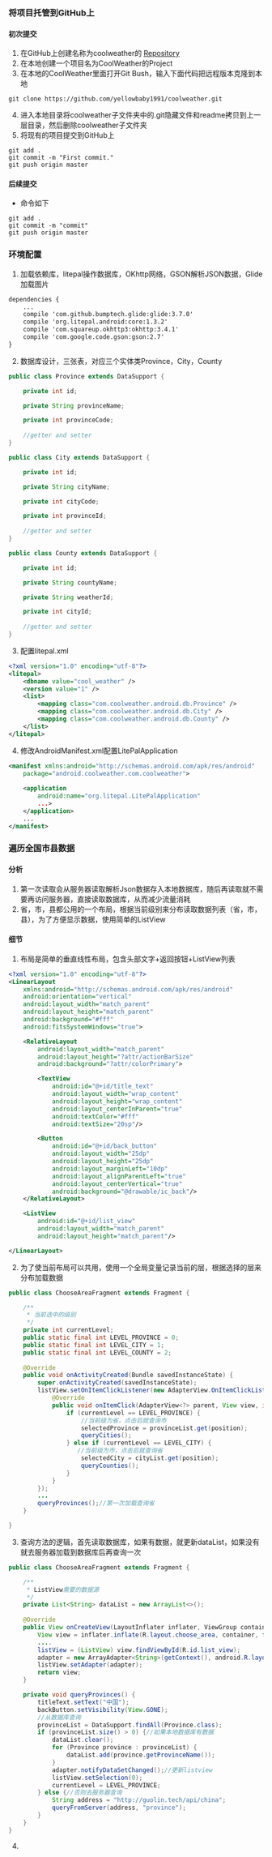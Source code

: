 ### 将项目托管到GitHub上
#### 初次提交
 1. 在GitHub上创建名称为coolweather的 [Repository][1]
 2. 在本地创建一个项目名为CoolWeather的Project
 3. 在本地的CoolWeather里面打开Git Bush，输入下面代码把远程版本克隆到本地

``` git
git clone https://github.com/yellowbaby1991/coolweather.git
```

 4. 进入本地目录将coolweather子文件夹中的.git隐藏文件和readme拷贝到上一层目录，然后删除coolweather子文件夹
 5. 将现有的项目提交到GitHub上
``` git
git add .
git commit -m "First commit."
git push origin master
```

#### 后续提交


 - 命令如下

``` git
git add .
git commit -m "commit"
git push origin master
```


### 环境配置

 1. 加载依赖库，litepal操作数据库，OKhttp网络，GSON解析JSON数据，Glide加载图片
 
``` xml
dependencies {
    ...
    compile 'com.github.bumptech.glide:glide:3.7.0'
    compile 'org.litepal.android:core:1.3.2'
    compile 'com.squareup.okhttp3:okhttp:3.4.1'
    compile 'com.google.code.gson:gson:2.7'
}
```

 2. 数据库设计，三张表，对应三个实体类Province，City，County

``` java
public class Province extends DataSupport {

    private int id;

    private String provinceName;

    private int provinceCode;
	
	//getter and setter	
}	
```


``` java
public class City extends DataSupport {

    private int id;

    private String cityName;

    private int cityCode;

    private int provinceId;
	
	//getter and setter
}	
```

``` java
public class County extends DataSupport {

    private int id;

    private String countyName;

    private String weatherId;

    private int cityId;
	
	//getter and setter
}	
```

 3. 配置litepal.xml

``` xml
<?xml version="1.0" encoding="utf-8"?>
<litepal>
    <dbname value="cool_weather" />
    <version value="1" />
    <list>
        <mapping class="com.coolweather.android.db.Province" />
        <mapping class="com.coolweather.android.db.City" />
        <mapping class="com.coolweather.android.db.County" />
    </list>
</litepal>
```

4. 修改AndroidManifest.xml配置LitePalApplication

``` xml
<manifest xmlns:android="http://schemas.android.com/apk/res/android"
    package="android.coolweather.com.coolweather">
    
    <application
        android:name="org.litepal.LitePalApplication"
        ...>
    </application>
    ...
</manifest>

```


  [1]: https://github.com/yellowbaby1991/coolweather
### 遍历全国市县数据
#### 分析

 1. 第一次读取会从服务器读取解析Json数据存入本地数据库，随后再读取就不需要再访问服务器，直接读取数据库，从而减少流量消耗
 2. 省，市，县都公用的一个布局，根据当前级别来分布读取数据列表（省，市，县），为了方便显示数据，使用简单的ListView
#### 细节

 1. 布局是简单的垂直线性布局，包含头部文字+返回按钮+ListView列表

``` xml
<?xml version="1.0" encoding="utf-8"?>
<LinearLayout
    xmlns:android="http://schemas.android.com/apk/res/android"
    android:orientation="vertical"
    android:layout_width="match_parent"
    android:layout_height="match_parent"
    android:background="#fff"
    android:fitsSystemWindows="true">

    <RelativeLayout
        android:layout_width="match_parent"
        android:layout_height="?attr/actionBarSize"
        android:background="?attr/colorPrimary">

        <TextView
            android:id="@+id/title_text"
            android:layout_width="wrap_content"
            android:layout_height="wrap_content"
            android:layout_centerInParent="true"
            android:textColor="#fff"
            android:textSize="20sp"/>

        <Button
            android:id="@+id/back_button"
            android:layout_width="25dp"
            android:layout_height="25dp"
            android:layout_marginLeft="10dp"
            android:layout_alignParentLeft="true"
            android:layout_centerVertical="true"
            android:background="@drawable/ic_back"/>
    </RelativeLayout>

    <ListView
        android:id="@+id/list_view"
        android:layout_width="match_parent"
        android:layout_height="match_parent"/>

</LinearLayout>
```

 2. 为了使当前布局可以共用，使用一个全局变量记录当前的层，根据选择的层来分布加载数据
 
``` java
public class ChooseAreaFragment extends Fragment {

    /**
     * 当前选中的级别
     */
    private int currentLevel;
    public static final int LEVEL_PROVINCE = 0;
    public static final int LEVEL_CITY = 1;
    public static final int LEVEL_COUNTY = 2;
	
	@Override
    public void onActivityCreated(Bundle savedInstanceState) {
        super.onActivityCreated(savedInstanceState);
        listView.setOnItemClickListener(new AdapterView.OnItemClickListener() {
            @Override
            public void onItemClick(AdapterView<?> parent, View view, int position, long id) {
                if (currentLevel == LEVEL_PROVINCE) {
					//当前级为省，点击后就查询市
                    selectedProvince = provinceList.get(position);
                    queryCities();
                } else if (currentLevel == LEVEL_CITY) {
				   //当前级为市，点击后就查询省
                    selectedCity = cityList.get(position);
                    queryCounties();
                }
            }
        });
		...
        queryProvinces();//第一次加载查询省
    }

}
```


 3. 查询方法的逻辑，首先读取数据库，如果有数据，就更新dataList，如果没有就去服务器加载到数据库后再查询一次

``` java
public class ChooseAreaFragment extends Fragment {

    /**
     * ListView需要的数据源
     */
    private List<String> dataList = new ArrayList<>();
	
    @Override
    public View onCreateView(LayoutInflater inflater, ViewGroup container, @Nullable Bundle savedInstanceState) {
        View view = inflater.inflate(R.layout.choose_area, container, false);
		....
        listView = (ListView) view.findViewById(R.id.list_view);
        adapter = new ArrayAdapter<String>(getContext(), android.R.layout.simple_list_item_1, dataList);
        listView.setAdapter(adapter);
        return view;
    }

    private void queryProvinces() {
        titleText.setText("中国");
        backButton.setVisibility(View.GONE);
		//从数据库查询
        provinceList = DataSupport.findAll(Province.class);
        if (provinceList.size() > 0) {//如果本地数据库有数据
            dataList.clear();
            for (Province province : provinceList) {
                dataList.add(province.getProvinceName());
            }
            adapter.notifyDataSetChanged();//更新listview
            listView.setSelection(0);
            currentLevel = LEVEL_PROVINCE;
        } else {//否则去服务器查询
            String address = "http://guolin.tech/api/china";
            queryFromServer(address, "province");
        }
    }
}
```


 4. 